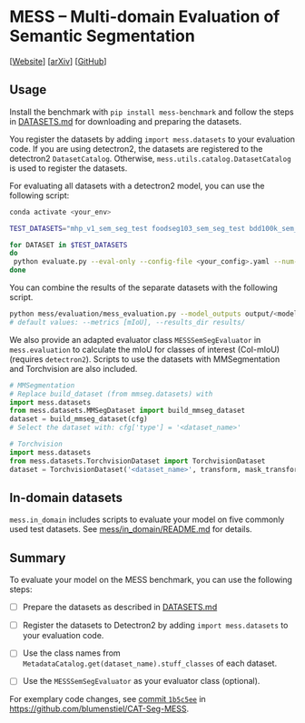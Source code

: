 # MESS – Multi-domain Evaluation of Semantic Segmentation

[[Website](https://blumenstiel.github.io/mess-benchmark/)] [[arXiv](https://arxiv.org/abs/2306.15521)] [[GitHub](https://github.com/blumenstiel/MESS)]

## Usage

Install the benchmark with `pip install mess-benchmark` and follow the steps in [DATASETS.md](DATASETS.md) for downloading and preparing the datasets.

You register the datasets by adding `import mess.datasets` to your evaluation code. 
If you are using detectron2, the datasets are registered to the detectron2 `DatasetCatalog`. Otherwise, `mess.utils.catalog.DatasetCatalog` is used to register the datasets.

For evaluating all datasets with a detectron2 model, you can use the following script:
```sh
conda activate <your_env>

TEST_DATASETS="mhp_v1_sem_seg_test foodseg103_sem_seg_test bdd100k_sem_seg_val dark_zurich_sem_seg_val atlantis_sem_seg_test dram_sem_seg_test isaid_sem_seg_val isprs_potsdam_sem_seg_test_irrg worldfloods_sem_seg_test_irrg floodnet_sem_seg_test uavid_sem_seg_val kvasir_instrument_sem_seg_test chase_db1_sem_seg_test cryonuseg_sem_seg_test paxray_sem_seg_test_lungs paxray_sem_seg_test_bones paxray_sem_seg_test_mediastinum paxray_sem_seg_test_diaphragm corrosion_cs_sem_seg_test deepcrack_sem_seg_test pst900_sem_seg_test zerowaste_sem_seg_test suim_sem_seg_test cub_200_sem_seg_test cwfid_sem_seg_test"

for DATASET in $TEST_DATASETS
do
 python evaluate.py --eval-only --config-file <your_config>.yaml --num-gpus 1 OUTPUT_DIR output/$DATASET DATASETS.TEST \(\"$DATASET\",\)
done
```

You can combine the results of the separate datasets with the following script.
```sh
python mess/evaluation/mess_evaluation.py --model_outputs output/<model_name> output/<model2_name> <...>
# default values: --metrics [mIoU], --results_dir results/
```

We also provide an adapted evaluator class `MESSSemSegEvaluator` in `mess.evaluation` to calculate the mIoU for classes of interest (CoI-mIoU) (requires `detectron2`). Scripts to use the datasets with MMSegmentation and Torchvision are also included.

```python
# MMSegmentation 
# Replace build_dataset (from mmseg.datasets) with
import mess.datasets
from mess.datasets.MMSegDataset import build_mmseg_dataset
dataset = build_mmseg_dataset(cfg)
# Select the dataset with: cfg['type'] = '<dataset_name>'

# Torchvision
import mess.datasets
from mess.datasets.TorchvisionDataset import TorchvisionDataset
dataset = TorchvisionDataset('<dataset_name>', transform, mask_transform)
```

## In-domain datasets

`mess.in_domain` includes scripts to evaluate your model on five commonly used test datasets. 
See [mess/in_domain/README.md](mess%2Fin_domain%2FREADME.md) for details. 

## Summary

To evaluate your model on the MESS benchmark, you can use the following steps:

- [ ] Prepare the datasets as described in [DATASETS.md](DATASETS.md)

- [ ] Register the datasets to Detectron2 by adding `import mess.datasets` to your evaluation code.

- [ ] Use the class names from `MetadataCatalog.get(dataset_name).stuff_classes` of each dataset.

- [ ] Use the `MESSSemSegEvaluator` as your evaluator class (optional).

For exemplary code changes, see [commit `1b5c5ee`](https://github.com/blumenstiel/CAT-Seg-MESS/commit/1b5c5ee103b60cc98af316f554c2a945a78856ca#diff-f4cc0633616b54356e2812aed5ce92d444e6d7c06673799b517fe6f74920a584) in <https://github.com/blumenstiel/CAT-Seg-MESS>.

